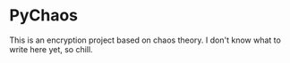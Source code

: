 # PyChaos
This is an encryption project based on chaos theory.
I don't know what to write here yet, so chill.
